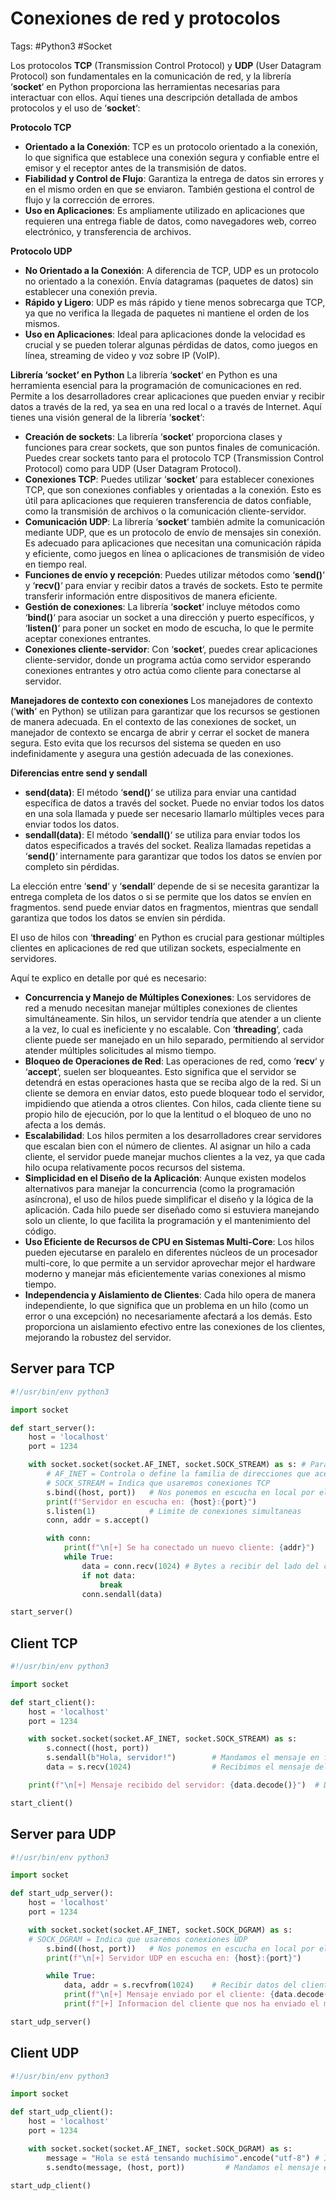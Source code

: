 # Conexiones de red y protocolos 

Tags: #Python3 #Socket

Los protocolos **TCP** (Transmission Control Protocol) y **UDP** (User Datagram Protocol) son fundamentales en la comunicación de red, y la librería ‘**socket**‘ en Python proporciona las herramientas necesarias para interactuar con ellos. Aquí tienes una descripción detallada de ambos protocolos y el uso de ‘**socket**‘:

**Protocolo TCP**
- **Orientado a la Conexión**: TCP es un protocolo orientado a la conexión, lo que significa que establece una conexión segura y confiable entre el emisor y el receptor antes de la transmisión de datos.
- **Fiabilidad y Control de Flujo**: Garantiza la entrega de datos sin errores y en el mismo orden en que se enviaron. También gestiona el control de flujo y la corrección de errores.
- **Uso en Aplicaciones**: Es ampliamente utilizado en aplicaciones que requieren una entrega fiable de datos, como navegadores web, correo electrónico, y transferencia de archivos.

**Protocolo UDP**
- **No Orientado a la Conexión**: A diferencia de TCP, UDP es un protocolo no orientado a la conexión. Envía datagramas (paquetes de datos) sin establecer una conexión previa.
- **Rápido y Ligero**: UDP es más rápido y tiene menos sobrecarga que TCP, ya que no verifica la llegada de paquetes ni mantiene el orden de los mismos.
- **Uso en Aplicaciones**: Ideal para aplicaciones donde la velocidad es crucial y se pueden tolerar algunas pérdidas de datos, como juegos en línea, streaming de video y voz sobre IP (VoIP).

**Librería ‘socket’ en Python**
La librería ‘**socket**‘ en Python es una herramienta esencial para la programación de comunicaciones en red. Permite a los desarrolladores crear aplicaciones que pueden enviar y recibir datos a través de la red, ya sea en una red local o a través de Internet. Aquí tienes una visión general de la librería ‘**socket**‘:

- **Creación de sockets**: La librería ‘**socket**‘ proporciona clases y funciones para crear sockets, que son puntos finales de comunicación. Puedes crear sockets tanto para el protocolo TCP (Transmission Control Protocol) como para UDP (User Datagram Protocol).
- **Conexiones TCP**: Puedes utilizar ‘**socket**‘ para establecer conexiones TCP, que son conexiones confiables y orientadas a la conexión. Esto es útil para aplicaciones que requieren transferencia de datos confiable, como la transmisión de archivos o la comunicación cliente-servidor.
- **Comunicación UDP**: La librería ‘**socket**‘ también admite la comunicación mediante UDP, que es un protocolo de envío de mensajes sin conexión. Es adecuado para aplicaciones que necesitan una comunicación rápida y eficiente, como juegos en línea o aplicaciones de transmisión de video en tiempo real.
- **Funciones de envío y recepción**: Puedes utilizar métodos como ‘**send()**‘ y ‘**recv()**‘ para enviar y recibir datos a través de sockets. Esto te permite transferir información entre dispositivos de manera eficiente.
- **Gestión de conexiones**: La librería ‘**socket**‘ incluye métodos como ‘**bind()**‘ para asociar un socket a una dirección y puerto específicos, y ‘**listen()**‘ para poner un socket en modo de escucha, lo que le permite aceptar conexiones entrantes.
- **Conexiones cliente-servidor**: Con ‘**socket**‘, puedes crear aplicaciones cliente-servidor, donde un programa actúa como servidor esperando conexiones entrantes y otro actúa como cliente para conectarse al servidor.

**Manejadores de contexto con conexiones**
Los manejadores de contexto (‘**with**‘ en Python) se utilizan para garantizar que los recursos se gestionen de manera adecuada. En el contexto de las conexiones de socket, un manejador de contexto se encarga de abrir y cerrar el socket de manera segura. Esto evita que los recursos del sistema se queden en uso indefinidamente y asegura una gestión adecuada de las conexiones.

**Diferencias entre send y sendall**
- **send(data)**: El método ‘**send()**‘ se utiliza para enviar una cantidad específica de datos a través del socket. Puede no enviar todos los datos en una sola llamada y puede ser necesario llamarlo múltiples veces para enviar todos los datos.
- **sendall(data)**: El método ‘**sendall()**‘ se utiliza para enviar todos los datos especificados a través del socket. Realiza llamadas repetidas a ‘**send()**‘ internamente para garantizar que todos los datos se envíen por completo sin pérdidas.

La elección entre ‘**send**‘ y ‘**sendall**‘ depende de si se necesita garantizar la entrega completa de los datos o si se permite que los datos se envíen en fragmentos. send puede enviar datos en fragmentos, mientras que sendall garantiza que todos los datos se envíen sin pérdida.

El uso de hilos con ‘**threading**‘ en Python es crucial para gestionar múltiples clientes en aplicaciones de red que utilizan sockets, especialmente en servidores.

Aquí te explico en detalle por qué es necesario:

- **Concurrencia y Manejo de Múltiples Conexiones**: Los servidores de red a menudo necesitan manejar múltiples conexiones de clientes simultáneamente. Sin hilos, un servidor tendría que atender a un cliente a la vez, lo cual es ineficiente y no escalable. Con ‘**threading**‘, cada cliente puede ser manejado en un hilo separado, permitiendo al servidor atender múltiples solicitudes al mismo tiempo.
- **Bloqueo de Operaciones de Red**: Las operaciones de red, como ‘**recv**‘ y ‘**accept**‘, suelen ser bloqueantes. Esto significa que el servidor se detendrá en estas operaciones hasta que se reciba algo de la red. Si un cliente se demora en enviar datos, esto puede bloquear todo el servidor, impidiendo que atienda a otros clientes. Con hilos, cada cliente tiene su propio hilo de ejecución, por lo que la lentitud o el bloqueo de uno no afecta a los demás.
- **Escalabilidad**: Los hilos permiten a los desarrolladores crear servidores que escalan bien con el número de clientes. Al asignar un hilo a cada cliente, el servidor puede manejar muchos clientes a la vez, ya que cada hilo ocupa relativamente pocos recursos del sistema.
- **Simplicidad en el Diseño de la Aplicación**: Aunque existen modelos alternativos para manejar la concurrencia (como la programación asíncrona), el uso de hilos puede simplificar el diseño y la lógica de la aplicación. Cada hilo puede ser diseñado como si estuviera manejando solo un cliente, lo que facilita la programación y el mantenimiento del código.
- **Uso Eficiente de Recursos de CPU en Sistemas Multi-Core**: Los hilos pueden ejecutarse en paralelo en diferentes núcleos de un procesador multi-core, lo que permite a un servidor aprovechar mejor el hardware moderno y manejar más eficientemente varias conexiones al mismo tiempo.
- **Independencia y Aislamiento de Clientes**: Cada hilo opera de manera independiente, lo que significa que un problema en un hilo (como un error o una excepción) no necesariamente afectará a los demás. Esto proporciona un aislamiento efectivo entre las conexiones de los clientes, mejorando la robustez del servidor.

## Server para TCP

```python 
#!/usr/bin/env python3 

import socket 

def start_server():
	host = 'localhost'
	port = 1234

	with socket.socket(socket.AF_INET, socket.SOCK_STREAM) as s: # Para cerrar el socket automaticamente 
		# AF_INET = Controla o define la familia de direcciones que acepta con IPv4
		# SOCK_STREAM = Indica que usaremos conexiones TCP
		s.bind((host, port))   # Nos ponemos en escucha en local por el puerto '1234'
		print(f"Servidor en escucha en: {host}:{port}")
		s.listen(1)            # Limite de conexiones simultaneas
		conn, addr = s.accept()

		with conn:
			print(f"\n[+] Se ha conectado un nuevo cliente: {addr}")
			while True:
				data = conn.recv(1024) # Bytes a recibir del lado del cliente 
				if not data:
					break
				conn.sendall(data)

start_server()
```

## Client TCP

```python 
#!/usr/bin/env python3 

import socket 

def start_client():
	host = 'localhost'
	port = 1234

	with socket.socket(socket.AF_INET, socket.SOCK_STREAM) as s: 
		s.connect((host, port))
		s.sendall(b"Hola, servidor!")        # Mandamos el mensaje en formato bytes 'b'
		data = s.recv(1024)                  # Recibimos el mensaje del servidor

	print(f"\n[+] Mensaje recibido del servidor: {data.decode()}")  # Debemos de encodear en bytes 

start_client()
```

## Server para UDP

```python 
#!/usr/bin/env python3 

import socket 

def start_udp_server():
	host = 'localhost'
	port = 1234

	with socket.socket(socket.AF_INET, socket.SOCK_DGRAM) as s:
	# SOCK_DGRAM = Indica que usaremos conexiones UDP
		s.bind((host, port))   # Nos ponemos en escucha en local por el puerto '1234'
		print(f"\n[+] Servidor UDP en escucha en: {host}:{port}")

		while True:
			data, addr = s.recvfrom(1024)    # Recibir datos del cliente 
			print(f"\n[+] Mensaje enviado por el cliente: {data.decode()}")
			print(f"[+] Informacion del cliente que nos ha enviado el mensaje: {addr}")

start_udp_server()
```

## Client UDP

```python 
#!/usr/bin/env python3 

import socket 

def start_udp_client():
	host = 'localhost'
	port = 1234

	with socket.socket(socket.AF_INET, socket.SOCK_DGRAM) as s: 
		message = "Hola se está tensando muchísimo".encode("utf-8") # Indicar caracteres especiales con tilde
		s.sendto(message, (host, port))         # Mandamos el mensaje en formato bytes 'b'

start_udp_client()
```